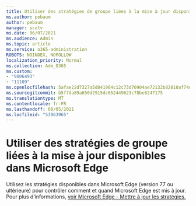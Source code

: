 ```yaml
---
title: Utiliser des stratégies de groupe liées à la mise à jour disponibles dans Microsoft Edge
ms.author: pebaum
author: pebaum
manager: scotv
ms.date: 06/07/2021
ms.audience: Admin
ms.topic: article
ms.service: o365-administration
ROBOTS: NOINDEX, NOFOLLOW
localization_priority: Normal
ms.collection: Adm_O365
ms.custom:
- "9006493"
- "11109"
ms.openlocfilehash: 5afae22d7327a5d841964c12c73d70904ae72132b82810af74d32fc15ef30d6f
ms.sourcegitcommit: b5f7da89a650d2915dc652449623c78be6247175
ms.translationtype: MT
ms.contentlocale: fr-FR
ms.lasthandoff: 08/05/2021
ms.locfileid: "53963965"
---
```

# <a name="use-update-related-group-policies-available-in-microsoft-edge"></a>Utiliser des stratégies de groupe liées à la mise à jour disponibles dans Microsoft Edge

Utilisez les stratégies disponibles dans Microsoft Edge (version 77 ou ultérieure) pour contrôler comment et quand Microsoft Edge est mis à jour. Pour plus d’informations, [voir Microsoft Edge - Mettre à jour les stratégies.](/DeployEdge/microsoft-edge-update-policies#available-policies)